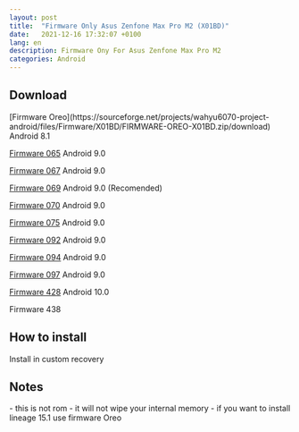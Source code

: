 ```yaml
---
layout: post
title:  "Firmware Only Asus Zenfone Max Pro M2 (X01BD)"
date:   2021-12-16 17:32:07 +0100
lang: en
description: Firmware Ony For Asus Zenfone Max Pro M2
categories: Android
---
```



<h2>Download</h2>
[Firmware Oreo](https://sourceforge.net/projects/wahyu6070-project-android/files/Firmware/X01BD/FIRMWARE-OREO-X01BD.zip/download)
 Android 8.1
  
[Firmware 065](https://sourceforge.net/projects/wahyu6070-project-android/files/Firmware/X01BD/FIRMWARE-065-X01BD.zip/download)
  Android 9.0
   
[Firmware 067](https://sourceforge.net/projects/wahyu6070-project-android/files/Firmware/X01BD/FIRMWARE-067-X01BD.zip/download)
  Android 9.0
   
[Firmware 069](https://sourceforge.net/projects/wahyu6070-project-android/files/Firmware/X01BD/FIRMWARE-069-X01BD.zip/download)
  Android 9.0 (Recomended)
   
[Firmware 070](https://sourceforge.net/projects/wahyu6070-project-android/files/Firmware/X01BD/FIRMWARE-070-X01BD.zip/download)
  Android 9.0
   
[Firmware 075](https://sourceforge.net/projects/wahyu6070-project-android/files/Firmware/X01BD/FIRMWARE-075-X01BD.zip/download)
  Android 9.0
   
[Firmware 092](https://sourceforge.net/projects/wahyu6070-project-android/files/Firmware/X01BD/FIRMWARE-092-X01BD.zip/download)
  Android 9.0
   
[Firmware 094](https://sourceforge.net/projects/wahyu6070-project-android/files/Firmware/X01BD/FIRMWARE-094-X01BD.zip/download)
  Android 9.0
   
[Firmware 097](https://sourceforge.net/projects/wahyu6070-project-android/files/Firmware/X01BD/FIRMWARE-097-X01BD.zip/download)
  Android 9.0
     
 [Firmware 428](https://sourceforge.net/projects/wahyu6070-project-android/files/Firmware/X01BD/FIRMWARE-428-X01BD.zip/download)
  Android 10.0
  <p>Firmware 438</p>
    
<h2>How to install</h2>
<p>Install in custom recovery</p>
<h2> Notes </h2>
- this is not rom
- it will not wipe your internal memory
- if you want to install lineage 15.1 use firmware Oreo
